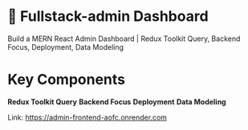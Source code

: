 # 🎁 Fullstack-admin Dashboard

Build a MERN React Admin Dashboard | Redux Toolkit Query, Backend Focus, Deployment, Data Modeling

# Key Components
<strong>Redux Toolkit Query</strong>
<strong>Backend Focus</strong>
<strong>Deployment</strong>
<strong>Data Modeling</strong>

Link: https://admin-frontend-aofc.onrender.com
